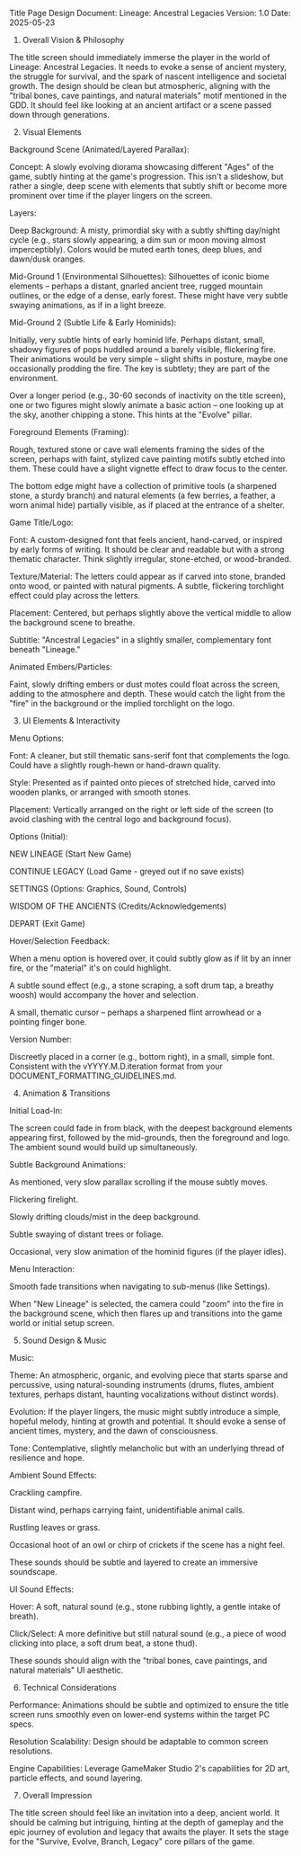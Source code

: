 Title Page Design Document: Lineage: Ancestral Legacies
Version: 1.0
Date: 2025-05-23

1. Overall Vision & Philosophy

The title screen should immediately immerse the player in the world of Lineage: Ancestral Legacies. It needs to evoke a sense of ancient mystery, the struggle for survival, and the spark of nascent intelligence and societal growth. The design should be clean but atmospheric, aligning with the "tribal bones, cave paintings, and natural materials" motif mentioned in the GDD. It should feel like looking at an ancient artifact or a scene passed down through generations.

2. Visual Elements

Background Scene (Animated/Layered Parallax):

Concept: A slowly evolving diorama showcasing different "Ages" of the game, subtly hinting at the game's progression. This isn't a slideshow, but rather a single, deep scene with elements that subtly shift or become more prominent over time if the player lingers on the screen.

Layers:

Deep Background: A misty, primordial sky with a subtly shifting day/night cycle (e.g., stars slowly appearing, a dim sun or moon moving almost imperceptibly). Colors would be muted earth tones, deep blues, and dawn/dusk oranges.

Mid-Ground 1 (Environmental Silhouettes): Silhouettes of iconic biome elements – perhaps a distant, gnarled ancient tree, rugged mountain outlines, or the edge of a dense, early forest. These might have very subtle swaying animations, as if in a light breeze.

Mid-Ground 2 (Subtle Life & Early Hominids):

Initially, very subtle hints of early hominid life. Perhaps distant, small, shadowy figures of pops huddled around a barely visible, flickering fire. Their animations would be very simple – slight shifts in posture, maybe one occasionally prodding the fire. The key is subtlety; they are part of the environment.

Over a longer period (e.g., 30-60 seconds of inactivity on the title screen), one or two figures might slowly animate a basic action – one looking up at the sky, another chipping a stone. This hints at the "Evolve" pillar.

Foreground Elements (Framing):

Rough, textured stone or cave wall elements framing the sides of the screen, perhaps with faint, stylized cave painting motifs subtly etched into them. These could have a slight vignette effect to draw focus to the center.

The bottom edge might have a collection of primitive tools (a sharpened stone, a sturdy branch) and natural elements (a few berries, a feather, a worn animal hide) partially visible, as if placed at the entrance of a shelter.

Game Title/Logo:

Font: A custom-designed font that feels ancient, hand-carved, or inspired by early forms of writing. It should be clear and readable but with a strong thematic character. Think slightly irregular, stone-etched, or wood-branded.

Texture/Material: The letters could appear as if carved into stone, branded onto wood, or painted with natural pigments. A subtle, flickering torchlight effect could play across the letters.

Placement: Centered, but perhaps slightly above the vertical middle to allow the background scene to breathe.

Subtitle: "Ancestral Legacies" in a slightly smaller, complementary font beneath "Lineage."

Animated Embers/Particles:

Faint, slowly drifting embers or dust motes could float across the screen, adding to the atmosphere and depth. These would catch the light from the "fire" in the background or the implied torchlight on the logo.

3. UI Elements & Interactivity

Menu Options:

Font: A cleaner, but still thematic sans-serif font that complements the logo. Could have a slightly rough-hewn or hand-drawn quality.

Style: Presented as if painted onto pieces of stretched hide, carved into wooden planks, or arranged with smooth stones.

Placement: Vertically arranged on the right or left side of the screen (to avoid clashing with the central logo and background focus).

Options (Initial):

NEW LINEAGE (Start New Game)

CONTINUE LEGACY (Load Game - greyed out if no save exists)

SETTINGS (Options: Graphics, Sound, Controls)

WISDOM OF THE ANCIENTS (Credits/Acknowledgements)

DEPART (Exit Game)

Hover/Selection Feedback:

When a menu option is hovered over, it could subtly glow as if lit by an inner fire, or the "material" it's on could highlight.

A subtle sound effect (e.g., a stone scraping, a soft drum tap, a breathy woosh) would accompany the hover and selection.

A small, thematic cursor – perhaps a sharpened flint arrowhead or a pointing finger bone.

Version Number:

Discreetly placed in a corner (e.g., bottom right), in a small, simple font. Consistent with the vYYYY.M.D.iteration format from your DOCUMENT_FORMATTING_GUIDELINES.md.

4. Animation & Transitions

Initial Load-In:

The screen could fade in from black, with the deepest background elements appearing first, followed by the mid-grounds, then the foreground and logo. The ambient sound would build up simultaneously.

Subtle Background Animations:

As mentioned, very slow parallax scrolling if the mouse subtly moves.

Flickering firelight.

Slowly drifting clouds/mist in the deep background.

Subtle swaying of distant trees or foliage.

Occasional, very slow animation of the hominid figures (if the player idles).

Menu Interaction:

Smooth fade transitions when navigating to sub-menus (like Settings).

When "New Lineage" is selected, the camera could "zoom" into the fire in the background scene, which then flares up and transitions into the game world or initial setup screen.

5. Sound Design & Music

Music:

Theme: An atmospheric, organic, and evolving piece that starts sparse and percussive, using natural-sounding instruments (drums, flutes, ambient textures, perhaps distant, haunting vocalizations without distinct words).

Evolution: If the player lingers, the music might subtly introduce a simple, hopeful melody, hinting at growth and potential. It should evoke a sense of ancient times, mystery, and the dawn of consciousness.

Tone: Contemplative, slightly melancholic but with an underlying thread of resilience and hope.

Ambient Sound Effects:

Crackling campfire.

Distant wind, perhaps carrying faint, unidentifiable animal calls.

Rustling leaves or grass.

Occasional hoot of an owl or chirp of crickets if the scene has a night feel.

These sounds should be subtle and layered to create an immersive soundscape.

UI Sound Effects:

Hover: A soft, natural sound (e.g., stone rubbing lightly, a gentle intake of breath).

Click/Select: A more definitive but still natural sound (e.g., a piece of wood clicking into place, a soft drum beat, a stone thud).

These sounds should align with the "tribal bones, cave paintings, and natural materials" UI aesthetic.

6. Technical Considerations

Performance: Animations should be subtle and optimized to ensure the title screen runs smoothly even on lower-end systems within the target PC specs.

Resolution Scalability: Design should be adaptable to common screen resolutions.

Engine Capabilities: Leverage GameMaker Studio 2's capabilities for 2D art, particle effects, and sound layering.

7. Overall Impression

The title screen should feel like an invitation into a deep, ancient world. It should be calming but intriguing, hinting at the depth of gameplay and the epic journey of evolution and legacy that awaits the player. It sets the stage for the "Survive, Evolve, Branch, Legacy" core pillars of the game.